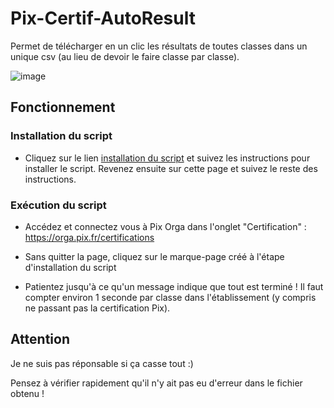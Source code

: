 # Pix-Certif-AutoResult
 
Permet de télécharger en un clic les résultats de toutes classes dans un unique csv (au lieu de devoir le faire classe par classe).

![image](https://user-images.githubusercontent.com/53106394/214732875-c1da8928-a31c-43da-9f35-001978d27b61.png)

## Fonctionnement

### Installation du script

- Cliquez sur le lien [installation du script](https://degrangem.github.io/Pix-Certif-AutoResult/) et suivez les instructions pour installer le script. Revenez ensuite sur cette page et suivez le reste des instructions.

### Exécution du script

- Accédez et connectez vous à Pix Orga dans l'onglet "Certification" : https://orga.pix.fr/certifications

- Sans quitter la page, cliquez sur le marque-page créé à l'étape d'installation du script

- Patientez jusqu'à ce qu'un message indique que tout est terminé ! Il faut compter environ 1 seconde par classe dans l'établissement (y compris ne passant pas la certification Pix).

## Attention

Je ne suis pas réponsable si ça casse tout :)

Pensez à vérifier rapidement qu'il n'y ait pas eu d'erreur dans le fichier obtenu !
